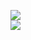 [![](https://img.shields.io/badge/Made%20With-Github%20Spray-lightgrey.svg?style=for-the-badge&logo=github)](https://github.com/Annihil/github-spray#18672)  
[![](https://i.imgur.com/2DrTn0Z.gif)](https://github.com/Annihil/github-spray)